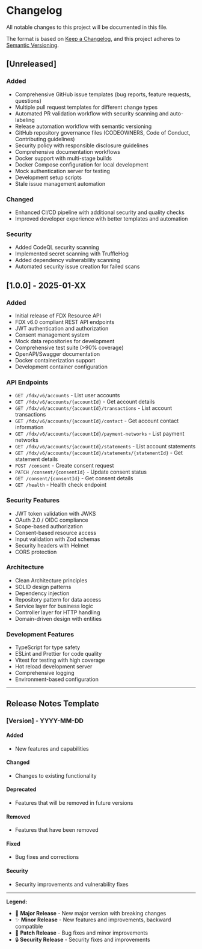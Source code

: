 # Changelog

All notable changes to this project will be documented in this file.

The format is based on [Keep a Changelog](https://keepachangelog.com/en/1.0.0/),
and this project adheres to [Semantic Versioning](https://semver.org/spec/v2.0.0.html).

## [Unreleased]

### Added
- Comprehensive GitHub issue templates (bug reports, feature requests, questions)
- Multiple pull request templates for different change types
- Automated PR validation workflow with security scanning and auto-labeling
- Release automation workflow with semantic versioning
- GitHub repository governance files (CODEOWNERS, Code of Conduct, Contributing guidelines)
- Security policy with responsible disclosure guidelines
- Comprehensive documentation workflows
- Docker support with multi-stage builds
- Docker Compose configuration for local development
- Mock authentication server for testing
- Development setup scripts
- Stale issue management automation

### Changed
- Enhanced CI/CD pipeline with additional security and quality checks
- Improved developer experience with better templates and automation

### Security
- Added CodeQL security scanning
- Implemented secret scanning with TruffleHog
- Added dependency vulnerability scanning
- Automated security issue creation for failed scans

## [1.0.0] - 2025-01-XX

### Added
- Initial release of FDX Resource API
- FDX v6.0 compliant REST API endpoints
- JWT authentication and authorization
- Consent management system
- Mock data repositories for development
- Comprehensive test suite (>90% coverage)
- OpenAPI/Swagger documentation
- Docker containerization support
- Development container configuration

### API Endpoints
- `GET /fdx/v6/accounts` - List user accounts
- `GET /fdx/v6/accounts/{accountId}` - Get account details
- `GET /fdx/v6/accounts/{accountId}/transactions` - List account transactions  
- `GET /fdx/v6/accounts/{accountId}/contact` - Get account contact information
- `GET /fdx/v6/accounts/{accountId}/payment-networks` - List payment networks
- `GET /fdx/v6/accounts/{accountId}/statements` - List account statements
- `GET /fdx/v6/accounts/{accountId}/statements/{statementId}` - Get statement details
- `POST /consent` - Create consent request
- `PATCH /consent/{consentId}` - Update consent status
- `GET /consent/{consentId}` - Get consent details
- `GET /health` - Health check endpoint

### Security Features
- JWT token validation with JWKS
- OAuth 2.0 / OIDC compliance
- Scope-based authorization
- Consent-based resource access
- Input validation with Zod schemas
- Security headers with Helmet
- CORS protection

### Architecture
- Clean Architecture principles
- SOLID design patterns
- Dependency injection
- Repository pattern for data access
- Service layer for business logic
- Controller layer for HTTP handling
- Domain-driven design with entities

### Development Features
- TypeScript for type safety
- ESLint and Prettier for code quality
- Vitest for testing with high coverage
- Hot reload development server
- Comprehensive logging
- Environment-based configuration

---

## Release Notes Template

### [Version] - YYYY-MM-DD

#### Added
- New features and capabilities

#### Changed  
- Changes to existing functionality

#### Deprecated
- Features that will be removed in future versions

#### Removed
- Features that have been removed

#### Fixed
- Bug fixes and corrections

#### Security
- Security improvements and vulnerability fixes

---

**Legend:**
- 🎉 **Major Release** - New major version with breaking changes
- ✨ **Minor Release** - New features and improvements, backward compatible  
- 🐛 **Patch Release** - Bug fixes and minor improvements
- 🔒 **Security Release** - Security fixes and improvements